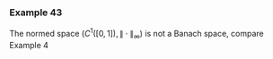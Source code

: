 ### Example 43

The normed space $(C^1([0,1]),\|\cdot \|_{\infty })$ is not a Banach space, compare Example 4